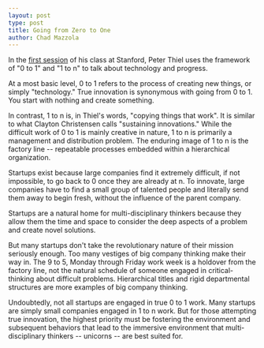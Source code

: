 ```yaml
---
layout: post
type: post
title: Going from Zero to One
author: Chad Mazzola
---
```


In the [first session](http://blakemasters.tumblr.com/post/20400301508/cs183class1) of his class at Stanford, Peter Thiel uses the framework of "0 to 1" and "1 to n" to talk about technology and progress.

At a most basic level, 0 to 1 refers to the process of creating new things, or simply "technology." True innovation is synonymous with going from 0 to 1. You start with nothing and create something.

In contrast, 1 to n is, in Thiel's words, "copying things that work". It is similar to what Clayton Christensen calls "sustaining innovations." While the difficult work of 0 to 1 is mainly creative in nature, 1 to n is primarily a management and distribution problem. The enduring image of 1 to n is the factory line -- repeatable processes embedded within a hierarchical organization. 

Startups exist because large companies find it extremely difficult, if not impossible, to go back to 0 once they are already at n. To innovate, large companies have to find a small group of talented people and literally send them away to begin fresh, without the influence of the parent company.

Startups are a natural home for multi-disciplinary thinkers because they allow them the time and space to consider the deep aspects of a problem and create novel solutions. 

But many startups don't take the revolutionary nature of their mission seriously enough. Too many vestiges of big company thinking make their way in. The 9 to 5, Monday through Friday work week is a holdover from the factory line, not the natural schedule of someone engaged in critical-thinking about difficult problems. Hierarchical titles and rigid departmental structures are more examples of big company thinking.

Undoubtedly, not all startups are engaged in true 0 to 1 work. Many startups are simply small companies engaged in 1 to n work. But for those attempting true innovation, the highest priority must be fostering the environment and subsequent behaviors that lead to the immersive environment that multi-disciplinary thinkers -- unicorns -- are best suited for.
